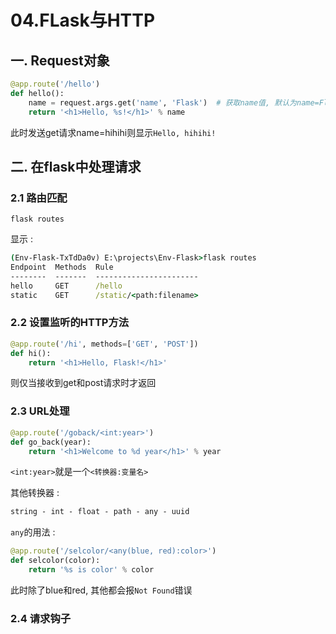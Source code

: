 # 04.FLask与HTTP

## 一. Request对象

```python
@app.route('/hello')
def hello():
    name = request.args.get('name', 'Flask')  # 获取name值, 默认为name=Flask
    return '<h1>Hello, %s!</h1>' % name
```

此时发送get请求name=hihihi则显示`Hello, hihihi!`

## 二. 在flask中处理请求

### 2.1 路由匹配

`flask routes`

显示 : 

```cmd
(Env-Flask-TxTdDa0v) E:\projects\Env-Flask>flask routes
Endpoint  Methods  Rule
--------  -------  -----------------------
hello     GET      /hello
static    GET      /static/<path:filename>
```

### 2.2 设置监听的HTTP方法

```python
@app.route('/hi', methods=['GET', 'POST'])
def hi():
    return '<h1>Hello, Flask!</h1>'
```

则仅当接收到get和post请求时才返回

### 2.3 URL处理

```python
@app.route('/goback/<int:year>')
def go_back(year):
    return '<h1>Welcome to %d year</h1>' % year
```

`<int:year>`就是一个`<转换器:变量名>`

其他转换器 : 

```txt
string - int - float - path - any - uuid
```

`any`的用法 : 

```python
@app.route('/selcolor/<any(blue, red):color>')
def selcolor(color):
    return '%s is color' % color
```

此时除了blue和red, 其他都会报`Not Found`错误

### 2.4 请求钩子

